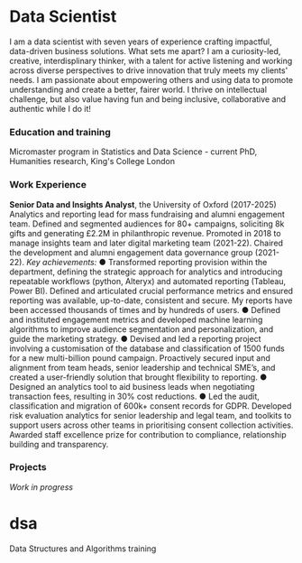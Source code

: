 # Data Scientist
I am a data scientist with seven years of experience crafting impactful, data-driven business solutions. 
What sets me apart? I am a curiosity-led, creative, interdisplinary thinker, with a talent for active listening and working across diverse perspectives to drive innovation that truly meets my clients' needs.
I am passionate about empowering others and using data to promote understanding and create a better, fairer world.
I thrive on intellectual challenge, but also value having fun and being inclusive, collaborative and authentic while I do it!


### Education and training
Micromaster program in Statistics and Data Science - current
PhD, Humanities research, King's College London

### Work Experience
<b>Senior Data and Insights Analyst</b>, the University of Oxford (2017-2025)
Analytics and reporting lead for mass fundraising and alumni engagement team. Defined and segmented audiences for 80+ campaigns, soliciting 8k gifts and generating £2.2M in philanthropic revenue. Promoted in 2018 to manage insights team and later digital marketing team (2021-22). Chaired the development and alumni engagement data governance group (2021-22).
<i>Key achievements:</i>
●	Transformed reporting provision within the department, defining the strategic approach for analytics and introducing repeatable workflows (python, Alteryx) and automated reporting (Tableau, Power BI). Defined and articulated crucial performance metrics and ensured reporting was available, up-to-date, consistent and secure. My reports have been accessed thousands of times and by hundreds of users.
●	Defined and instituted engagement metrics and developed machine learning algorithms to improve audience segmentation and personalization, and guide the marketing strategy.
●	Devised and led a reporting project involving a customisation of the database and classification of 1500 funds for a new multi-billion pound campaign. Proactively secured input and alignment from team heads, senior leadership and technical SME’s, and created a user-friendly solution that brought flexibility to reporting.
●	Designed an analytics tool to aid business leads when negotiating transaction fees, resulting in 30% cost reductions.
●	Led the audit, classification and migration of 600k+ consent records for GDPR. Developed risk evaluation analytics for senior leadership and legal team, and toolkits to support users across other teams in prioritising consent collection activities. Awarded staff excellence prize for contribution to compliance, relationship building and transparency.


### Projects
<i>Work in progress</i>

# dsa
Data Structures and Algorithms training
